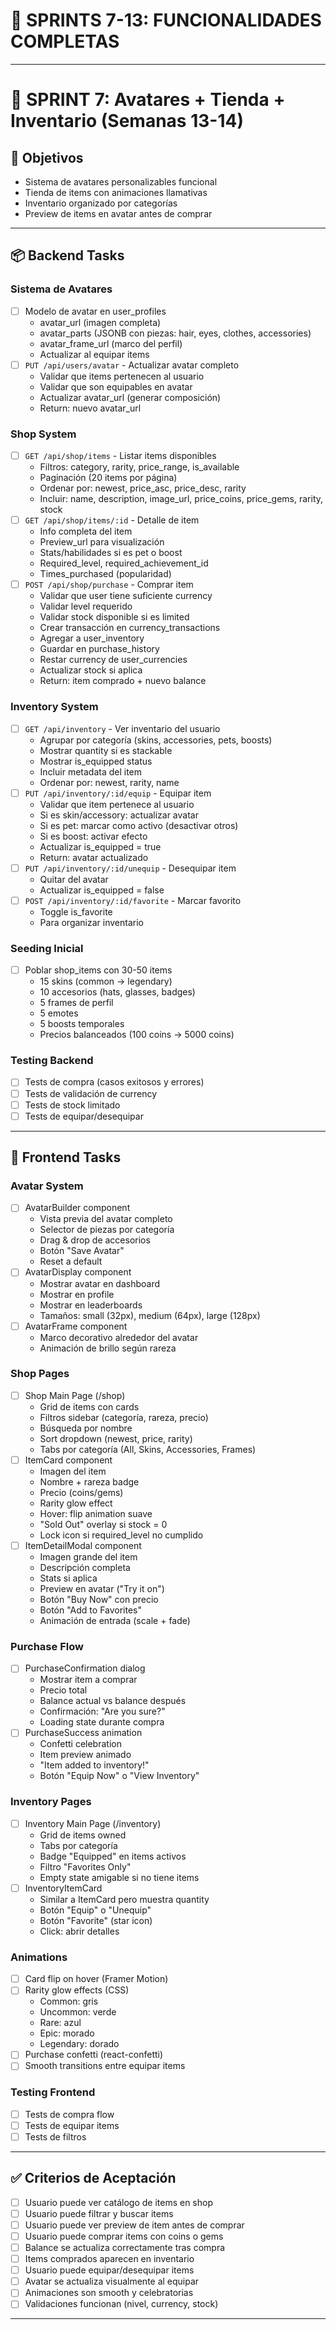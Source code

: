 # 🚀 SPRINTS 7-13: FUNCIONALIDADES COMPLETAS

---

# 🔷 SPRINT 7: Avatares + Tienda + Inventario (Semanas 13-14)

## 🎯 Objetivos

* Sistema de avatares personalizables funcional
* Tienda de items con animaciones llamativas
* Inventario organizado por categorías
* Preview de items en avatar antes de comprar

---

## 📦 Backend Tasks

### **Sistema de Avatares**

* [ ] Modelo de avatar en user_profiles
  * avatar_url (imagen completa)
  * avatar_parts (JSONB con piezas: hair, eyes, clothes, accessories)
  * avatar_frame_url (marco del perfil)
  * Actualizar al equipar items
* [ ] `PUT /api/users/avatar` - Actualizar avatar completo
  * Validar que items pertenecen al usuario
  * Validar que son equipables en avatar
  * Actualizar avatar_url (generar composición)
  * Return: nuevo avatar_url

### **Shop System**

* [ ] `GET /api/shop/items` - Listar items disponibles
  * Filtros: category, rarity, price_range, is_available
  * Paginación (20 items por página)
  * Ordenar por: newest, price_asc, price_desc, rarity
  * Incluir: name, description, image_url, price_coins, price_gems, rarity, stock
* [ ] `GET /api/shop/items/:id` - Detalle de item
  * Info completa del item
  * Preview_url para visualización
  * Stats/habilidades si es pet o boost
  * Required_level, required_achievement_id
  * Times_purchased (popularidad)
* [ ] `POST /api/shop/purchase` - Comprar item
  * Validar que user tiene suficiente currency
  * Validar level requerido
  * Validar stock disponible si es limited
  * Crear transacción en currency_transactions
  * Agregar a user_inventory
  * Guardar en purchase_history
  * Restar currency de user_currencies
  * Actualizar stock si aplica
  * Return: item comprado + nuevo balance

### **Inventory System**

* [ ] `GET /api/inventory` - Ver inventario del usuario
  * Agrupar por categoría (skins, accessories, pets, boosts)
  * Mostrar quantity si es stackable
  * Mostrar is_equipped status
  * Incluir metadata del item
  * Ordenar por: newest, rarity, name
* [ ] `PUT /api/inventory/:id/equip` - Equipar item
  * Validar que item pertenece al usuario
  * Si es skin/accessory: actualizar avatar
  * Si es pet: marcar como activo (desactivar otros)
  * Si es boost: activar efecto
  * Actualizar is_equipped = true
  * Return: avatar actualizado
* [ ] `PUT /api/inventory/:id/unequip` - Desequipar item
  * Quitar del avatar
  * Actualizar is_equipped = false
* [ ] `POST /api/inventory/:id/favorite` - Marcar favorito
  * Toggle is_favorite
  * Para organizar inventario

### **Seeding Inicial**

* [ ] Poblar shop_items con 30-50 items
  * 15 skins (common → legendary)
  * 10 accesorios (hats, glasses, badges)
  * 5 frames de perfil
  * 5 emotes
  * 5 boosts temporales
  * Precios balanceados (100 coins → 5000 coins)

### **Testing Backend**

* [ ] Tests de compra (casos exitosos y errores)
* [ ] Tests de validación de currency
* [ ] Tests de stock limitado
* [ ] Tests de equipar/desequipar

---

## 🎨 Frontend Tasks

### **Avatar System**

* [ ] AvatarBuilder component
  * Vista previa del avatar completo
  * Selector de piezas por categoría
  * Drag & drop de accesorios
  * Botón "Save Avatar"
  * Reset a default
* [ ] AvatarDisplay component
  * Mostrar avatar en dashboard
  * Mostrar en profile
  * Mostrar en leaderboards
  * Tamaños: small (32px), medium (64px), large (128px)
* [ ] AvatarFrame component
  * Marco decorativo alrededor del avatar
  * Animación de brillo según rareza

### **Shop Pages**

* [ ] Shop Main Page (/shop)
  * Grid de items con cards
  * Filtros sidebar (categoría, rareza, precio)
  * Búsqueda por nombre
  * Sort dropdown (newest, price, rarity)
  * Tabs por categoría (All, Skins, Accessories, Frames)
* [ ] ItemCard component
  * Imagen del item
  * Nombre + rareza badge
  * Precio (coins/gems)
  * Rarity glow effect
  * Hover: flip animation suave
  * "Sold Out" overlay si stock = 0
  * Lock icon si required_level no cumplido
* [ ] ItemDetailModal component
  * Imagen grande del item
  * Descripción completa
  * Stats si aplica
  * Preview en avatar ("Try it on")
  * Botón "Buy Now" con precio
  * Botón "Add to Favorites"
  * Animación de entrada (scale + fade)

### **Purchase Flow**

* [ ] PurchaseConfirmation dialog
  * Mostrar item a comprar
  * Precio total
  * Balance actual vs balance después
  * Confirmación: "Are you sure?"
  * Loading state durante compra
* [ ] PurchaseSuccess animation
  * Confetti celebration
  * Item preview animado
  * "Item added to inventory!"
  * Botón "Equip Now" o "View Inventory"

### **Inventory Pages**

* [ ] Inventory Main Page (/inventory)
  * Grid de items owned
  * Tabs por categoría
  * Badge "Equipped" en items activos
  * Filtro "Favorites Only"
  * Empty state amigable si no tiene items
* [ ] InventoryItemCard
  * Similar a ItemCard pero muestra quantity
  * Botón "Equip" o "Unequip"
  * Botón "Favorite" (star icon)
  * Click: abrir detalles

### **Animations**

* [ ] Card flip on hover (Framer Motion)
* [ ] Rarity glow effects (CSS)
  * Common: gris
  * Uncommon: verde
  * Rare: azul
  * Epic: morado
  * Legendary: dorado
* [ ] Purchase confetti (react-confetti)
* [ ] Smooth transitions entre equipar items

### **Testing Frontend**

* [ ] Tests de compra flow
* [ ] Tests de equipar items
* [ ] Tests de filtros

---

## ✅ Criterios de Aceptación

* [ ] Usuario puede ver catálogo de items en shop
* [ ] Usuario puede filtrar y buscar items
* [ ] Usuario puede ver preview de item antes de comprar
* [ ] Usuario puede comprar items con coins o gems
* [ ] Balance se actualiza correctamente tras compra
* [ ] Items comprados aparecen en inventario
* [ ] Usuario puede equipar/desequipar items
* [ ] Avatar se actualiza visualmente al equipar
* [ ] Animaciones son smooth y celebratorias
* [ ] Validaciones funcionan (nivel, currency, stock)

---